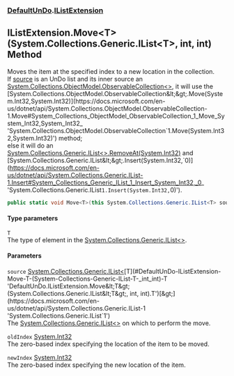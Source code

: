 ### [DefaultUnDo](./DefaultUnDo.md 'DefaultUnDo').[IListExtension](./DefaultUnDo-IListExtension.md 'DefaultUnDo.IListExtension')
## IListExtension.Move&lt;T&gt;(System.Collections.Generic.IList&lt;T&gt;, int, int) Method
Moves the item at the specified index to a new location in the collection.  
If [source](#DefaultUnDo-IListExtension-Move-T-(System-Collections-Generic-IList-T-_int_int)-source 'DefaultUnDo.IListExtension.Move&lt;T&gt;(System.Collections.Generic.IList&lt;T&gt;, int, int).source') is an UnDo list and its inner source an [System.Collections.ObjectModel.ObservableCollection&lt;&gt;](https://docs.microsoft.com/en-us/dotnet/api/System.Collections.ObjectModel.ObservableCollection-1 'System.Collections.ObjectModel.ObservableCollection`1'), it will use the [System.Collections.ObjectModel.ObservableCollection&lt;&gt;.Move(System.Int32,System.Int32)](https://docs.microsoft.com/en-us/dotnet/api/System.Collections.ObjectModel.ObservableCollection-1.Move#System_Collections_ObjectModel_ObservableCollection_1_Move_System_Int32,System_Int32_ 'System.Collections.ObjectModel.ObservableCollection`1.Move(System.Int32,System.Int32)') method;  
else it will do an [System.Collections.Generic.IList&lt;&gt;.RemoveAt(System.Int32)](https://docs.microsoft.com/en-us/dotnet/api/System.Collections.Generic.IList-1.RemoveAt#System_Collections_Generic_IList_1_RemoveAt_System_Int32_ 'System.Collections.Generic.IList`1.RemoveAt(System.Int32)') and [System.Collections.Generic.IList&lt;&gt;.Insert(System.Int32,`0)](https://docs.microsoft.com/en-us/dotnet/api/System.Collections.Generic.IList-1.Insert#System_Collections_Generic_IList_1_Insert_System_Int32,_0_ 'System.Collections.Generic.IList`1.Insert(System.Int32,`0)').  
```csharp
public static void Move<T>(this System.Collections.Generic.IList<T> source, int oldIndex, int newIndex);
```
#### Type parameters
<a name='DefaultUnDo-IListExtension-Move-T-(System-Collections-Generic-IList-T-_int_int)-T'></a>
`T`  
The type of element in the [System.Collections.Generic.IList&lt;&gt;](https://docs.microsoft.com/en-us/dotnet/api/System.Collections.Generic.IList-1 'System.Collections.Generic.IList`1').  
  
#### Parameters
<a name='DefaultUnDo-IListExtension-Move-T-(System-Collections-Generic-IList-T-_int_int)-source'></a>
`source` [System.Collections.Generic.IList&lt;](https://docs.microsoft.com/en-us/dotnet/api/System.Collections.Generic.IList-1 'System.Collections.Generic.IList`1')[T](#DefaultUnDo-IListExtension-Move-T-(System-Collections-Generic-IList-T-_int_int)-T 'DefaultUnDo.IListExtension.Move&lt;T&gt;(System.Collections.Generic.IList&lt;T&gt;, int, int).T')[&gt;](https://docs.microsoft.com/en-us/dotnet/api/System.Collections.Generic.IList-1 'System.Collections.Generic.IList`1')  
The [System.Collections.Generic.IList&lt;&gt;](https://docs.microsoft.com/en-us/dotnet/api/System.Collections.Generic.IList-1 'System.Collections.Generic.IList`1') on which to perform the move.  
  
<a name='DefaultUnDo-IListExtension-Move-T-(System-Collections-Generic-IList-T-_int_int)-oldIndex'></a>
`oldIndex` [System.Int32](https://docs.microsoft.com/en-us/dotnet/api/System.Int32 'System.Int32')  
The zero-based index specifying the location of the item to be moved.  
  
<a name='DefaultUnDo-IListExtension-Move-T-(System-Collections-Generic-IList-T-_int_int)-newIndex'></a>
`newIndex` [System.Int32](https://docs.microsoft.com/en-us/dotnet/api/System.Int32 'System.Int32')  
The zero-based index specifying the new location of the item.  
  

